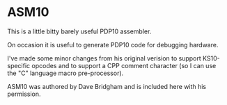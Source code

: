 # ASM10

This is a little bitty barely useful PDP10 assembler.

On occasion it is useful to generate PDP10 code for debugging hardware.

I've made some minor changes from his original verision to support
KS10-specific opcodes and to support a CPP comment character (so I can use
the "C" language macro pre-processor).

ASM10 was authored by Dave Bridgham and is included here with his permission.
